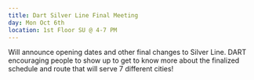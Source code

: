```yaml
---
title: Dart Silver Line Final Meeting
day: Mon Oct 6th
location: 1st Floor SU @ 4-7 PM
---
```


Will announce opening dates and other final changes to Silver Line. DART encouraging people to show up to get to know more about the finalized schedule and route that will serve 7 different cities!
